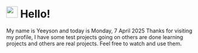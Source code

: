  <h1>
    <img src="https://emojis.slackmojis.com/emojis/images/1643510097/45343/hi.gif?1643510097" width="30"/> 
    Hello!
 </h1>
 <p>
    My name is Yeeyson and today is Monday, 7 April 2025
    Thanks for visiting my profile, I have some test projects going on others are done learning projects and others are real projects.
    Feel free to watch and use them.
 </p>